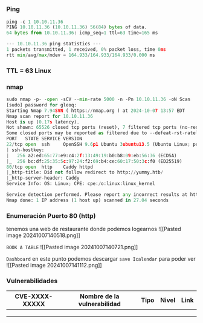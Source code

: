 #
### Ping

```python
ping -c 1 10.10.11.36
PING 10.10.11.36 (10.10.11.36) 56(84) bytes of data.
64 bytes from 10.10.11.36: icmp_seq=1 ttl=63 time=165 ms

--- 10.10.11.36 ping statistics ---
1 packets transmitted, 1 received, 0% packet loss, time 0ms
rtt min/avg/max/mdev = 164.933/164.933/164.933/0.000 ms
```

### TTL = 63 Linux

### nmap

```python
sudo nmap -p- -open -sCV --min-rate 5000 -n -Pn 10.10.11.36 -oN Scan
[sudo] password for gleoq: 
Starting Nmap 7.94SVN ( https://nmap.org ) at 2024-10-07 13:57 EDT
Nmap scan report for 10.10.11.36
Host is up (0.17s latency).
Not shown: 65526 closed tcp ports (reset), 7 filtered tcp ports (no-response)
Some closed ports may be reported as filtered due to --defeat-rst-ratelimit
PORT   STATE SERVICE VERSION
22/tcp open  ssh     OpenSSH 9.6p1 Ubuntu 3ubuntu13.5 (Ubuntu Linux; protocol 2.0)
| ssh-hostkey: 
|   256 a2:ed:65:77:e9:c4:2f:13:49:19:b0:b8:09:eb:56:36 (ECDSA)
|_  256 bc:df:25:35:5c:97:24:f2:69:b4:ce:60:17:50:3c:f0 (ED25519)
80/tcp open  http    Caddy httpd
|_http-title: Did not follow redirect to http://yummy.htb/
|_http-server-header: Caddy
Service Info: OS: Linux; CPE: cpe:/o:linux:linux_kernel

Service detection performed. Please report any incorrect results at https://nmap.org/submit/ .
Nmap done: 1 IP address (1 host up) scanned in 27.04 seconds
```

### Enumeración Puerto 80 (http)
tenemos una web de restaurante donde podemos logearnos
![[Pasted image 20241007140518.png]]

`BOOK A TABLE`
![[Pasted image 20241007140721.png]]

`Dashboard`
en este punto podemos descargar `save Icalendar` para poder ver 
![[Pasted image 20241007141112.png]]






### Vulnerabilidades

| CVE-XXXX-XXXXX | Nombre de la vulnerabilidad | Tipo | Nivel | Link |
| -------------- | --------------------------- | ---- | ----- | ---- |
|                |                             |      |       |      |
|                |                             |      |       |      |
|                |                             |      |       |      |
